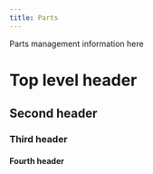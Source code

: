 ```yaml
---
title: Parts
---
```


Parts management information here

# Top level header

## Second header

### Third header

#### Fourth header